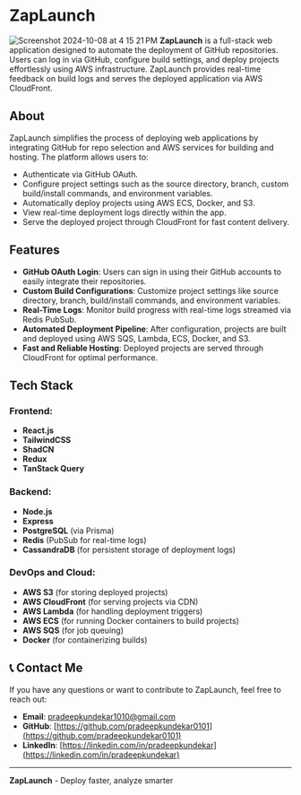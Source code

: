 # ZapLaunch
![Screenshot 2024-10-08 at 4 15 21 PM](https://github.com/user-attachments/assets/2165fafa-6a06-4136-ac64-f146744e588a)
**ZapLaunch** is a full-stack web application designed to automate the deployment of GitHub repositories. Users can log in via GitHub, configure build settings, and deploy projects effortlessly using AWS infrastructure. ZapLaunch provides real-time feedback on build logs and serves the deployed application via AWS CloudFront.

## About

ZapLaunch simplifies the process of deploying web applications by integrating GitHub for repo selection and AWS services for building and hosting. The platform allows users to:
- Authenticate via GitHub OAuth.
- Configure project settings such as the source directory, branch, custom build/install commands, and environment variables.
- Automatically deploy projects using AWS ECS, Docker, and S3.
- View real-time deployment logs directly within the app.
- Serve the deployed project through CloudFront for fast content delivery.

## Features

- **GitHub OAuth Login**: Users can sign in using their GitHub accounts to easily integrate their repositories.
- **Custom Build Configurations**: Customize project settings like source directory, branch, build/install commands, and environment variables.
- **Real-Time Logs**: Monitor build progress with real-time logs streamed via Redis PubSub.
- **Automated Deployment Pipeline**: After configuration, projects are built and deployed using AWS SQS, Lambda, ECS, Docker, and S3.
- **Fast and Reliable Hosting**: Deployed projects are served through CloudFront for optimal performance.

##  Tech Stack

### Frontend:
- **React.js**
- **TailwindCSS**
- **ShadCN**
- **Redux**
- **TanStack Query**

### Backend:
- **Node.js**
- **Express**
- **PostgreSQL** (via Prisma)
- **Redis** (PubSub for real-time logs)
- **CassandraDB** (for persistent storage of deployment logs)

### DevOps and Cloud:
- **AWS S3** (for storing deployed projects)
- **AWS CloudFront** (for serving projects via CDN)
- **AWS Lambda** (for handling deployment triggers)
- **AWS ECS** (for running Docker containers to build projects)
- **AWS SQS** (for job queuing)
- **Docker** (for containerizing builds)

## 📞 Contact Me

If you have any questions or want to contribute to ZapLaunch, feel free to reach out:

- **Email**: [pradeepkundekar1010@gmail.com](mailto:pradeepkundekar1010@gmail.com)
- **GitHub**: [https://github.com/pradeepkundekar0101](https://github.com/pradeepkundekar0101)
- **LinkedIn**: [https://linkedin.com/in/pradeepkundekar](https://linkedin.com/in/pradeepkundekar)

---

**ZapLaunch** - Deploy faster, analyze smarter


